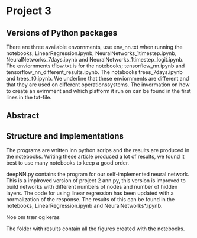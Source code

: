# Project 3 
## Versions of Python packages 
There are three available envornments, use env_nn.txt when running the notebooks; LinearRegression.ipynb,  	NeuralNetworks_1timestep.ipynb, NeuralNetworks_7days.ipynb and NeuralNetworks_1timestep_logit.ipynb. The enviornments tflow.txt is for the notebooks; tensorflow_nn.ipynb and tensorflow_nn_different_results.ipynb. The notebooks trees_7days.ipynb and trees_t0.ipynb. We underline that these enviornments are different and that they are used on different operationssystems. The invormation on how to create an evirnment and which platform it run on can be found in the first lines in the txt-file.

## Abstract



## Structure and implementations
The programs are written inn python scrips and the results are produced in the notebooks. Writing these article produced a lot of results, we found it best to use many notebooks to keep a good order. 

deepNN.py contains the program for our self-implemented neural network. This is a implroved version of project 2 ann.py, this version is improved to build networks with different numbers of nodes and number of hidden layers. The code for using linear regression has been updated with a normalization of the response. The results of this can be found in the notebooks, LinearRegression.ipynb and NeuralNetworks*.ipynb.

Noe om trær og keras


The folder with results contain all the figures created with the notebooks.




